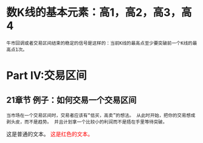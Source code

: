 # 数K线的基本元素：高1，高2，高3，高4
	牛市回调或者交易区间结束的稳定的信号是这样的：当前K线的最高点至少要突破前一个K线的最高点1次。
	
# Part IV:交易区间
## 21章节 例子：如何交易一个交易区间
	当市场在一个交易区间时，交易者应该有“低买，高卖”的想法。 从此时开始，把你的交易想成剥头皮，而不是趋势。 并且计划拿一个比较小的利润而不是捂在手里等待突破。

这是普通的文本。
<span style="color:red;">这是红色的文本。</span>
